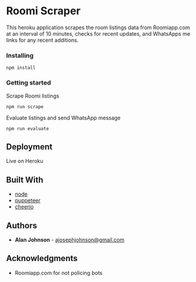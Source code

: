 # Roomi Scraper

This heroku application scrapes the room listings data from Roomiapp.com at an interval of 10 minutes, checks for recent updates, and WhatsApps me links for any recent additions.

### Installing

```
npm install
```

### Getting started

Scrape Roomi listings

```
npm run scrape
```

Evaluate listings and send WhatsApp message

```
npm run evaluate
```

## Deployment

Live on Heroku

## Built With

* [node](https://github.com/nodejs/node)
* [puppeteer](https://github.com/puppeteer/puppeteer)
* [cheerio](https://github.com/cheeriojs/cheerio)

## Authors

* **Alan Johnson** - ajosephjohnson@gmail.com

## Acknowledgments

* Roomiapp.com for not policing bots